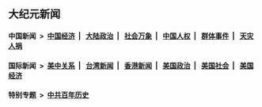 ## 大纪元新闻

#### 中国新闻 &nbsp;>&nbsp; [中国经济](indexes/ncid283/README.md?05091645) &nbsp;| &nbsp; [大陆政治](indexes/ncid277/README.md?05091645) &nbsp;| &nbsp; [社会万象](indexes/ncid282/README.md?05091645) &nbsp;| &nbsp; [中国人权](indexes/ncid278/README.md?05091645) &nbsp;| &nbsp; [群体事件](indexes/ncid279/README.md?05091645) &nbsp;| &nbsp; [天灾人祸](indexes/ncid280/README.md?05091645)

#### 国际新闻 &nbsp;>&nbsp; [美中关系](indexes/nf1412576/README.md?05091645) &nbsp;| &nbsp; [台湾新闻](indexes/ncid1349361/README.md?05091645) &nbsp;| &nbsp; [香港新闻](indexes/ncid1349362/README.md?05091645) &nbsp;| &nbsp; [美国政治](indexes/ncid1078159/README.md?05091645) &nbsp;| &nbsp; [美国社会](indexes/ncid1078160/README.md?05091645) &nbsp;| &nbsp; [美国经济](indexes/ncid1078158/README.md?05091645)

#### 特别专题 &nbsp;>&nbsp; [中共百年历史](https://github.com/easy2view/epoch-special/blob/master/README.md?05091645)  
